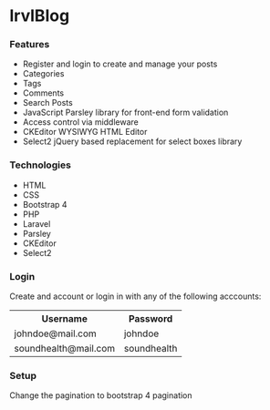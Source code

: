 # lrvlBlog


<h3>Features</h3>


<ul>
<li>Register and login to create and manage your posts</li>
<li>Categories</li>
<li>Tags</li>
<li>Comments</li>
<li>Search Posts</li>
<li>JavaScript Parsley library for front-end form validation</li>
<li>Access control via middleware</li>
<li>CKEditor WYSIWYG HTML Editor</li>
<li>Select2 jQuery based replacement for select boxes library</li>
</ul>



<h3>Technologies</h3>


<ul>
<li>HTML</li>
<li>CSS</li>
<li>Bootstrap 4</li>
<li>PHP</li>
<li>Laravel</li>
<li>Parsley</li>
<li>CKEditor</li>
<li>Select2</li>
</ul>



<h3>Login</h3>

Create and account or login in with any of the following acccounts:

<table>
<tr>
  <th>Username</th>
  <th>Password</th>
</tr>
<tr>
  <td>johndoe@mail.com</td>
  <td>johndoe</td>
</tr>
<tr>
  <td>soundhealth@mail.com</td>
  <td>soundhealth</td>
 </tr>
</table>


<h3>Setup</h3>

<p>Change the pagination to bootstrap 4 pagination</p>